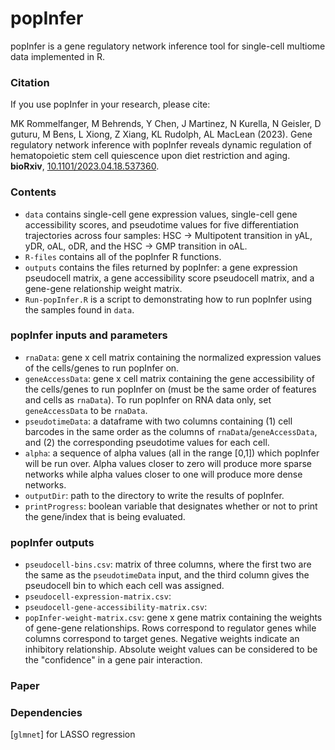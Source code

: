 # popInfer

popInfer is a gene regulatory network inference tool for single-cell multiome data implemented in R. 

### Citation
If you use popInfer in your research, please cite:

MK Rommelfanger, M Behrends, Y Chen, J Martinez, N Kurella, N Geisler, D guturu, M Bens, L Xiong, Z Xiang, KL Rudolph, AL MacLean (2023).
Gene regulatory network inference with popInfer reveals dynamic regulation of hematopoietic stem cell quiescence upon diet restriction and aging. 
**bioRxiv**, [10.1101/2023.04.18.537360](https://doi.org/10.1101/2023.04.18.537360).


### Contents

- `data` contains single-cell gene expression values, single-cell gene accessibility scores, and pseudotime values for five differentiation trajectories across four samples: HSC -> Multipotent transition in yAL, yDR, oAL, oDR, and the HSC -> GMP transition in oAL. 
- `R-files` contains all of the popInfer R functions. 
- `outputs` contains the files returned by popInfer: a gene expression pseudocell matrix, a gene accessibility score pseudocell matrix, and a gene-gene relationship weight matrix. 
- `Run-popInfer.R` is a script to demonstrating how to run popInfer using the samples found in `data`. 

### popInfer inputs and parameters
- `rnaData`: gene x cell matrix containing the normalized expression values of the cells/genes to run popInfer on. 
- `geneAccessData`: gene x cell matrix containing the gene accessibility of the cells/genes to run popInfer on (must be the same order of features and cells as `rnaData`). To run popInfer on RNA data only, set `geneAccessData` to be `rnaData`. 
- `pseudotimeData`: a dataframe with two columns containing (1) cell barcodes in the same order as the columns of `rnaData`/`geneAccessData`, and (2) the corresponding pseudotime values for each cell.
- `alpha`: a sequence of alpha values (all in the range [0,1]) which popInfer will be run over. Alpha values closer to zero will produce more sparse networks while alpha values closer to one will produce more dense networks. 
- `outputDir`: path to the directory to write the results of popInfer.
- `printProgress`: boolean variable that designates whether or not to print the gene/index that is being evaluated. 

### popInfer outputs
- `pseudocell-bins.csv`: matrix of three columns, where the first two are the same as the `pseudotimeData` input, and the third column gives the pseudocell bin to which each cell was assigned.
- `pseudocell-expression-matrix.csv`: 
- `pseudocell-gene-accessibility-matrix.csv`: 
- `popInfer-weight-matrix.csv`: gene x gene matrix containing the weights of gene-gene relationships. Rows correspond to regulator genes while columns correspond to target genes. Negative weights indicate an inhibitory relationship. Absolute weight values can be considered to be the "confidence" in a gene pair interaction. 

### Paper

### Dependencies
[`glmnet`] for LASSO regression
